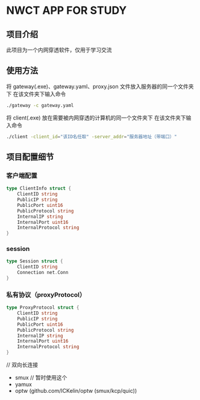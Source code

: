 # NWCT APP FOR STUDY

## 项目介绍

此项目为一个内网穿透软件，仅用于学习交流

## 使用方法

将 gateway(.exe)、gateway.yaml、proxy.json 文件放入服务器的同一个文件夹下
在该文件夹下输入命令

```bash
./gateway -c gateway.yaml
```

将 client(.exe) 放在需要被内网穿透的计算机的同一个文件夹下
在该文件夹下输入命令

```bash
./client -client_id="该ID名任取" -server_addr="服务器地址（带端口）"
```

## 项目配置细节

### 客户端配置

```Go
type ClientInfo struct {
    ClientID string
    PublicIP string
    PublicPort uint16
    PublicProtocol string
    InternalIP string
    InternalPort uint16
    InternalProtocol string
}
```

### session

```Go
type Session struct {
    ClientID string
    Connection net.Conn
}
```

### 私有协议（proxyProtocol）

```Go
type ProxyProtocol struct {
    ClientID string
    PublicIP string
    PublicPort uint16
    PublicProtocol string
    InternalIP string
    InternalPort uint16
    InternalProtocol string
}
```
// 双向长连接

- smux    // 暂时使用这个
- yamux
- optw (github.com/ICKelin/optw (smux/kcp/quic))
